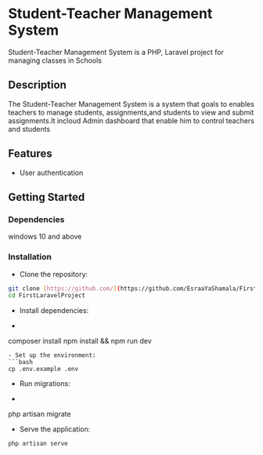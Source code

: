 # Student-Teacher Management System
Student-Teacher Management System is a PHP, Laravel project for managing classes in Schools
## Description
The Student-Teacher Management System is a system  that goals to enables teachers to manage students, assignments,and students to view and submit assignments.It incloud Admin dashboard that enable him to control teachers and students 
## Features
- User authentication 
## Getting Started
### Dependencies
windows 10 and above
### Installation
- Clone the repository:
```bash
git clone [https://github.com/](https://github.com/EsraaYaShamala/FirstLaravelProject.git)
cd FirstLaravelProject
```
- Install dependencies:
- ```bash
composer install
npm install && npm run dev
```
- Set up the environment:
```bash
cp .env.example .env
```
- Run migrations:
- ```bash
php artisan migrate

- Serve the application:
```bash
php artisan serve
```
